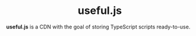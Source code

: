 <div align="center"><h1>useful.js</h1></div>

**useful.js** is a CDN with the goal of storing TypeScript scripts ready-to-use.
